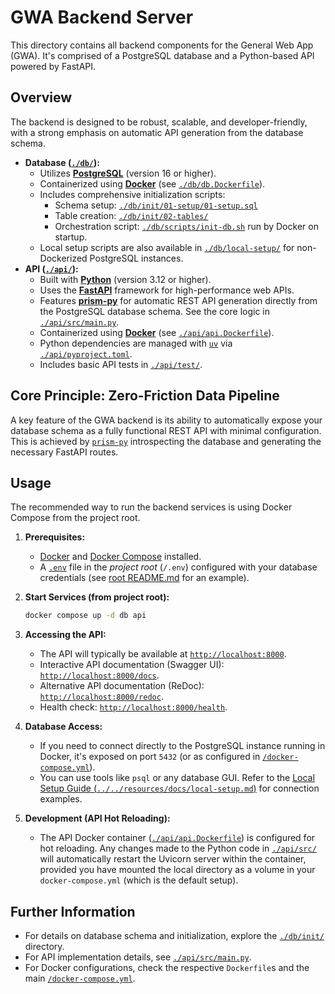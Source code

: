 # GWA Backend Server

This directory contains all backend components for the General Web App (GWA). It's comprised of a PostgreSQL database and a Python-based API powered by FastAPI.

## Overview

The backend is designed to be robust, scalable, and developer-friendly, with a strong emphasis on automatic API generation from the database schema.

*   **Database ([`./db/`](./db/)):**
    *   Utilizes **[PostgreSQL](https://www.postgresql.org/)** (version 16 or higher).
    *   Containerized using **[Docker](https://www.docker.com/)** (see [`./db/db.Dockerfile`](./db/db.Dockerfile)).
    *   Includes comprehensive initialization scripts:
        *   Schema setup: [`./db/init/01-setup/01-setup.sql`](./db/init/01-setup/01-setup.sql)
        *   Table creation: [`./db/init/02-tables/`](./db/init/02-tables/)
        *   Orchestration script: [`./db/scripts/init-db.sh`](./db/scripts/init-db.sh) run by Docker on startup.
    *   Local setup scripts are also available in [`./db/local-setup/`](./db/local-setup/) for non-Dockerized PostgreSQL instances.
*   **API ([`./api/`](./api/)):**
    *   Built with **[Python](https://www.python.org/)** (version 3.12 or higher).
    *   Uses the **[FastAPI](https://fastapi.tiangolo.com/)** framework for high-performance web APIs.
    *   Features **[prism-py](https://pypi.org/project/prism-py/)** for automatic REST API generation directly from the PostgreSQL database schema. See the core logic in [`./api/src/main.py`](./api/src/main.py).
    *   Containerized using **[Docker](https://www.docker.com/)** (see [`./api/api.Dockerfile`](./api/api.Dockerfile)).
    *   Python dependencies are managed with [`uv`](https://github.com/astral-sh/uv) via [`./api/pyproject.toml`](./api/pyproject.toml).
    *   Includes basic API tests in [`./api/test/`](./api/test/).

## Core Principle: Zero-Friction Data Pipeline

A key feature of the GWA backend is its ability to automatically expose your database schema as a fully functional REST API with minimal configuration. This is achieved by [`prism-py`](https://pypi.org/project/prism-py/) introspecting the database and generating the necessary FastAPI routes.

## Usage

The recommended way to run the backend services is using Docker Compose from the project root.

1.  **Prerequisites:**
    *   [Docker](https://www.docker.com/) and [Docker Compose](https://docs.docker.com/compose/) installed.
    *   A [`.env`](/.env) file in the *project root* (`/.env`) configured with your database credentials (see [root README.md](/README.md#database-configuration) for an example).

2.  **Start Services (from project root):**
    ```bash
    docker compose up -d db api
    ```

3.  **Accessing the API:**
    *   The API will typically be available at [`http://localhost:8000`](http://localhost:8000).
    *   Interactive API documentation (Swagger UI): [`http://localhost:8000/docs`](http://localhost:8000/docs).
    *   Alternative API documentation (ReDoc): [`http://localhost:8000/redoc`](http://localhost:8000/redoc).
    *   Health check: [`http://localhost:8000/health`](http://localhost:8000/health).

4.  **Database Access:**
    *   If you need to connect directly to the PostgreSQL instance running in Docker, it's exposed on port `5432` (or as configured in [`/docker-compose.yml`](/docker-compose.yml)).
    *   You can use tools like `psql` or any database GUI. Refer to the [Local Setup Guide (`../../resources/docs/local-setup.md`)](../../resources/docs/local-setup.md) for connection examples.

5.  **Development (API Hot Reloading):**
    *   The API Docker container ([`./api/api.Dockerfile`](./api/api.Dockerfile)) is configured for hot reloading. Any changes made to the Python code in [`./api/src/`](./api/src/) will automatically restart the Uvicorn server within the container, provided you have mounted the local directory as a volume in your `docker-compose.yml` (which is the default setup).

## Further Information

*   For details on database schema and initialization, explore the [`./db/init/`](./db/init/) directory.
*   For API implementation details, see [`./api/src/main.py`](./api/src/main.py).
*   For Docker configurations, check the respective `Dockerfile`s and the main [`/docker-compose.yml`](/docker-compose.yml).